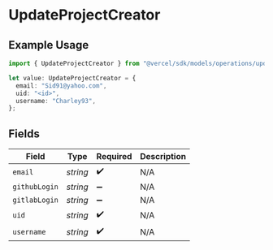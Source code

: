 # UpdateProjectCreator

## Example Usage

```typescript
import { UpdateProjectCreator } from "@vercel/sdk/models/operations/updateproject.js";

let value: UpdateProjectCreator = {
  email: "Sid91@yahoo.com",
  uid: "<id>",
  username: "Charley93",
};
```

## Fields

| Field              | Type               | Required           | Description        |
| ------------------ | ------------------ | ------------------ | ------------------ |
| `email`            | *string*           | :heavy_check_mark: | N/A                |
| `githubLogin`      | *string*           | :heavy_minus_sign: | N/A                |
| `gitlabLogin`      | *string*           | :heavy_minus_sign: | N/A                |
| `uid`              | *string*           | :heavy_check_mark: | N/A                |
| `username`         | *string*           | :heavy_check_mark: | N/A                |